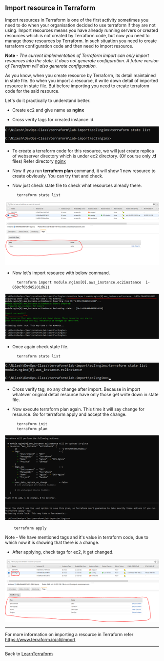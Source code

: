 ## Import resource in Terraform

Import resources in Terraform is one of the first activity sometimes you need to do when your organisation decided to use terraform if they are not using. Import resources means you have already running servers or created resources which is not created by Terraform code, but now you need to manage those resources by Terraform. In such situation you need to create terraform configuration code and then need to import resource.

**Note** - *The current implementation of Terraform import can only import resources into the state. It does not generate configuration. A future version of Terraform will also generate configuration.*

As you know, when you create resource by Terraform, its detail maintained in state file. So when you import a resource, it write down detail of imported resource in state file. But before importing you need to create terraform code for the said resource.

Let's do it practically to understand better.

- Create ec2 and give name as **nginx**

- Cross verify tags for created instance id.

![terraform-import-1](../../images/terraform-import-ec2-1.PNG)

- To create a terraform code for this resource, we will just create replica of webserver directory which is under ec2 directory. (Of course only **.tf** files) Refer directory [nginx](./ec2/nginx/)

- Now if you run **terraform plan** command, it will show 1 new resource to create obviously. You can try that and check.

- Now just check state file to check what resources already there.

        terraform state list

![terraform-import-2](../../images/terraform-import-ec2-2.PNG)

- Now let's import resource with below command.

        terraform import module.nginx[0].aws_instance.ec2instance  i-059cf0bd45201d611

![terraform-import-3](../../images/terraform-import-ec2-3.PNG)

- Once again check state file.

        terraform state list

![terraform-import-4](../../images/terraform-import-ec2-4.PNG)

- Cross verify tag, no any change after import. Because in import whatever original detail resource have only those get write down in state file.

- Now execute terraform plan again. This time it will say change for resource. Go for terraform apply and accept the change.

        terraform init
        terraform plan

![terraform-import-5](../../images/terraform-import-ec2-5.PNG)

        terraform apply

Note - We have mentioned tags and it's value in terraform code, due to which now it is showing that there is a change.

- After applying, check tags for ec2, it get changed.

![terraform-import-6](../../images/terraform-import-ec2-6.PNG)

------

For more information on importing a resource in Terraform refer https://www.terraform.io/cli/import

------

Back to [LearnTerraform](../Readme.md)